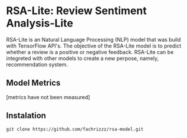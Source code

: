 # RSA-Lite: Review Sentiment Analysis-Lite
RSA-Lite is an Natural Language Processing (NLP) model that was build with TensorFlow API's. The objective of the RSA-Lite model is to predict whether a review is a positive or negative feedback. RSA-Lite can be integreted with other models to create a new perpose, namely, recommendation system.

## Model Metrics
[metrics have not been measured]

## Instalation
```
git clone https://github.com/fachrizzz/rsa-model.git
```
